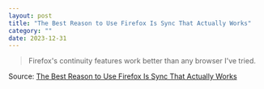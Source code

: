 ```yaml
---
layout: post
title: "The Best Reason to Use Firefox Is Sync That Actually Works"
category: ""
date: 2023-12-31
---
```


>Firefox's continuity features work better than any browser I've tried.

Source: [The Best Reason to Use Firefox Is Sync That Actually Works](https://www.howtogeek.com/the-best-reason-to-use-firefox-is-sync-that-actually-works/)
